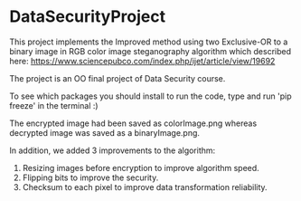 # DataSecurityProject


This project implements the Improved method using two Exclusive-OR to a binary image in RGB color image steganography algorithm 
which described here: https://www.sciencepubco.com/index.php/ijet/article/view/19692

The project is an OO final project of Data Security course.

To see which packages you should install to run the code, type and run 'pip freeze' in the terminal :)

The encrypted image had been saved as colorImage.png whereas decrypted image was saved as a binaryImage.png.

In addition, we added 3 improvements to the algorithm:
1. Resizing images before encryption to improve algorithm speed.
2. Flipping bits to improve the security.
3. Checksum to each pixel to improve data transformation reliability.
